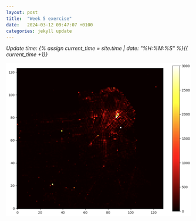 ```yaml
---
layout: post
title:  "Week 5 exercise"
date:   2024-03-12 09:47:07 +0100
categories: jekyll update
---
```

*Update time: {% assign current_time = site.time | date: "%H:%M:%S" %}{{ current_time +1}}*

![Heatmap from week 5](/images/plot1_week5.png)
